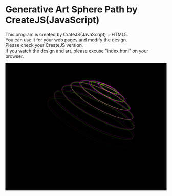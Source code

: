 # Generative Art Sphere Path by CreateJS(JavaScript) 
 This program is created by CrateJS(JavaScript) + HTML5.  
 You can use it for your web pages and modify the design.  
 Please check your CreateJS version.  
 If you watch the design and art, please excuse "index.html" on your browser.  
   
   
   ![ScreenShot](https://github.com/jirotubuyaki/CreateJS_path/blob/master/screenshot.png)  

